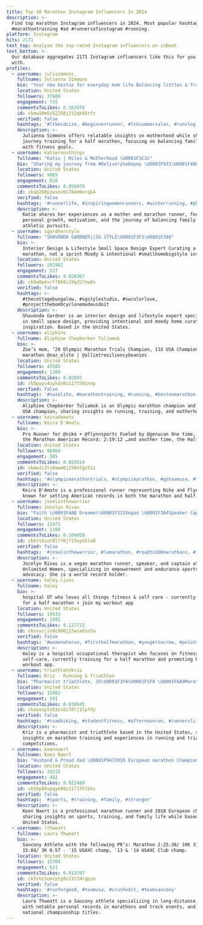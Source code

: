```yaml
---
title: Top 10 Marathon Instagram Influencers In 2024
description: >-
  Find top marathon Instagram influencers in 2024. Most popular hashtags:
  #marathontraining #ad #runnersofinstagram #running.
platform: Instagram
hits: 2171
text_top: Analyze the top-rated Instagram influencers on inBeat.
text_bottom: >-
  Our database aggregates 2171 Instagram influencers like this for you to work
  with.
profiles:
  - username: julisimmons_
    fullname: Julianna Simmons
    bio: "Your new bestie for everyday mom life Balancing littles & Training for a half marathon \U0001F3C3\U0001F3FD‍♀️ \U0001F4E7 Hello@juliannasimmons.com \U0001F4CDATX Shop my links ⬇️"
    location: United States
    followers: 37989
    engagement: 735
    commentsToLikes: 0.167076
    id: ckmw10m5z52250j232qk85tfz
    verified: false
    hashtags: '#ltkmidsize, #beginnerrunner, #ltksummersales, #runvlog'
    description: >-
      Julianna Simmons offers relatable insights on motherhood while sharing her
      journey training for a half marathon, focusing on balancing family life
      with fitness goals.
  - username: katierunsthings
    fullname: "Katie | Miles & Motherhood \U0001F3C3‍♀️"
    bio: "Sharing my journey from #DeliverytoDopey \U0001F931\U0001F48E Mama | Runner | Dreamer | Motivator Marathon x1 | Dopey DNF '23 \U0001F48C Katierunsthings@gmail.com"
    location: United States
    followers: 9089
    engagement: 620
    commentsToLikes: 0.058478
    id: ckap200pzwsov0i784m9erqk4
    verified: false
    hashtags: '#runnerlife, #inspiringwomenrunners, #winterrunning, #philadelphiamarathon'
    description: >-
      Katie shares her experiences as a mother and marathon runner, focusing on
      personal growth, motivation, and the journey of balancing family life with
      athletic pursuits.
  - username: sgardnerstyle
    fullname: "SHAVONDA GARDNER||SG STYLE\U0001F3F3️‍\U0001F308"
    bio: >-
      Interior Design & Lifestyle Small Space Design Expert Curating a home is a
      marathon, not a sprint Moody & intentional #smallhomebigstyle inspiration
    location: United States
    followers: 202962
    engagement: 527
    commentsToLikes: 0.028367
    id: ck0w0pmvrff860i19q327nw8s
    verified: false
    hashtags: >-
      #thecottagebungalow, #sgstylestudio, #swcolorlove,
      #projectthebombcyclonemadeusdoit
    description: >-
      Shavonda Gardner is an interior design and lifestyle expert specializing
      in small space design, providing intentional and moody home curation
      inspiration. Based in the United States.
  - username: aliphine
    fullname: Aliphine Chepkerker Tuliamuk
    bio: >-
      Zoe’s mom, ‘20 Olympic Marathon Trials Champion, 11X USA Champion 2:24.37
      marathon @naz_elite | @allietresiliencybeanies
    location: United States
    followers: 43505
    engagement: 1209
    commentsToLikes: 0.02897
    id: ck5pyyu4uyhdo0i117t591nnp
    verified: false
    hashtags: '#nazelite, #marathontraining, #running, #bostonmarathon'
    description: >-
      Aliphine Chepkerker Tuliamuk is an Olympic marathon champion and 11-time
      USA champion, sharing insights on running, training, and motherhood.
  - username: keiradamato
    fullname: Keira D'Amato
    bio: >-
      Pro Runner for @nike + @flynnsports Fueled by @genucan One time, I broke
      the Marathon American Record: 2:19:12 …and another time, the Half: 66:39
    location: United States
    followers: 80464
    engagement: 585
    commentsToLikes: 0.025614
    id: ckmw1i3ls8awe0j238e7gc51z
    verified: false
    hashtags: '#olympicmarathontrials, #olympicmarathon, #goteamusa, #teamnike'
    description: >-
      Keira D'Amato is a professional runner representing Nike and Flynn Sports,
      known for setting American records in both the marathon and half marathon.
  - username: joselinthewarrior
    fullname: Jocelyn Rivas
    bio: "Faith \U0001F4AB Dreamer\U0001F331Vegan \U0001F3A4Speaker Captain @unlimitedwomen\U0001F3DC️ 116th Marathon Finisher\U0001F3C3\U0001F3FD‍♀️ 100Miler/50Miler\U0001F3D4 DIG DEEP! Marathon World Record Holder\U0001F1F8\U0001F1FB\U0001F1FA\U0001F1F8"
    location: United States
    followers: 11473
    engagement: 1188
    commentsToLikes: 0.104058
    id: ck6tt4sor8llf0j715uyk5lw8
    verified: false
    hashtags: '#joselinthewarrior, #lamarathon, #roadto100marathons, #timetofly'
    description: >-
      Jocelyn Rivas is a vegan marathon runner, speaker, and captain at
      Unlimited Women, specializing in empowerment and endurance sports
      advocacy. She is a world record holder.
  - username: haley.lives
    fullname: haley
    bio: >-
      hospital OT who loves all things fitness & self care ☆ currently training
      for a half marathon ⬇️ join my workout app
    location: United States
    followers: 19533
    engagement: 1091
    commentsToLikes: 0.127732
    id: cknsvzjin8c060j23wsx6in5a
    verified: false
    hashtags: '#womenwhorun, #firsthalfmarathon, #yougettocrew, #pelotonrunners'
    description: >-
      Haley is a hospital occupational therapist who focuses on fitness and
      self-care, currently training for a half marathon and promoting her
      workout app.
  - username: triathletekriz
    fullname: Kriz - Running & Triathlon
    bio: "Pharmacist triathlete, 26\U0001F1FA\U0001F1F8 \U0001F6A9Marathon Training\U0001F6A9 70.3 x1\U0001F3C5Olympic x4\U0001F4AA\U0001F3FC26.2 x2 26.2 -> 3:27:24 13.1 -> 1:34:35 Next race: Oct 27&28"
    location: United States
    followers: 15982
    engagement: 591
    commentsToLikes: 0.030045
    id: ckaovsplo5zvs0i78lj1lpfdy
    verified: false
    hashtags: '#roadbiking, #studentfitness, #afternoonrun, #runnerslife'
    description: >-
      Kriz is a pharmacist and triathlete based in the United States, sharing
      insights on marathon training and experiences in running and triathlon
      competitions.
  - username: koennaert
    fullname: Koen Naert
    bio: "Husband & Proud dad \U0001F9472018 European marathon Champion \U0001F9ED2h06'51\" | 61'33\" \U0001F1E7\U0001F1EA Olympian • Contact: bram@pool-ster.be @adeps_officiel - @asicsrunning"
    location: United States
    followers: 28233
    engagement: 402
    commentsToLikes: 0.022488
    id: ck5hp90spqye80i11717hlbhs
    verified: false
    hashtags: '#sports, #training, #family, #stronger'
    description: >-
      Koen Naert is a professional marathon runner and 2018 European champion,
      sharing insights on sports, training, and family life while based in the
      United States.
  - username: lthweatt
    fullname: Laura Thweatt
    bio: >-
      Saucony Athlete with the following PR’s: Marathon 2:25.38/ 10K 31.52/ 5K
      15.04/ 3K 8.57 - '15 USAXC champ, '13 & '14 USAXC Club champ.
    location: United States
    followers: 15704
    engagement: 621
    commentsToLikes: 0.013707
    id: ck5chz5umrptg0i11t54rgpza
    verified: false
    hashtags: '#runforgood, #teamusa, #crushedit, #teamsaucony'
    description: >-
      Laura Thweatt is a Saucony athlete specializing in long-distance running,
      with notable personal records in marathons and track events, and multiple
      national championship titles.
---
```


